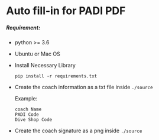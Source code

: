 # Auto fill-in for PADI PDF


##### Requirement:
* python >= 3.6
* Ubuntu or Mac OS
* Install Necessary Library
    ```
    pip install -r requirements.txt
    ```
* Create the coach information as a txt file inside ```./source```

  Example:
  ```
  coach Name
  PADI Code
  Dive Shop Code
  ```
* Create the coach signature as a png inside ```./source```
